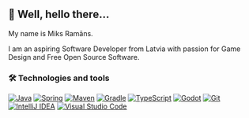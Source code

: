 ## 👋 Well, hello there...

My name is Miks Ramāns.

I am an aspiring Software Developer from Latvia with passion for Game Design and Free Open Source Software.

### 🛠️ Technologies and tools

[![Java](https://img.shields.io/badge/_Java-teal?logo=java&logoColor=white)](#)
[![Spring](https://img.shields.io/badge/_Spring-teal?logo=spring&logoColor=white)](#)
[![Maven](https://img.shields.io/badge/_Maven-teal?logo=apachemaven&logoColor=white)](#)
[![Gradle](https://img.shields.io/badge/_Gradle-teal?logo=gradle&logoColor=white)](#)
[![TypeScript](https://img.shields.io/badge/_TypeScript-teal?logo=typescript&logoColor=white)](#)
[![Godot](https://img.shields.io/badge/_Godot-teal?logo=godotengine&logoColor=white)](#)
[![Git](https://img.shields.io/badge/_Git-teal?logo=git&logoColor=white)](#)
[![IntelliJ IDEA](https://img.shields.io/badge/_IntelliJ_IDEA-teal?logo=intellijidea&logoColor=white)](#)
[![Visual Studio Code](https://img.shields.io/badge/Visual_Studio_Code-teal?logo=visualstudiocode&logoColor=white)](#)


<!--
**Pukkah/Pukkah** is a ✨ _special_ ✨ repository because its `README.md` (this file) appears on your GitHub profile.

Here are some ideas to get you started:

- 🔭 I’m currently working on ...
- 🌱 I’m currently learning ...
- 👯 I’m looking to collaborate on ...
- 🤔 I’m looking for help with ...
- 💬 Ask me about ...
- 📫 How to reach me: ...
- 😄 Pronouns: ...
- ⚡ Fun fact: ...
-->
